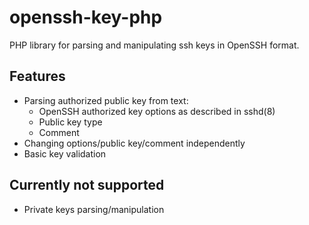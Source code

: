 # openssh-key-php

PHP library for parsing and manipulating ssh keys in OpenSSH format.

## Features

 * Parsing authorized public key from text:
   - OpenSSH authorized key options as described in sshd(8)
   - Public key type
   - Comment
 * Changing options/public key/comment independently
 * Basic key validation

## Currently not supported

 * Private keys parsing/manipulation
